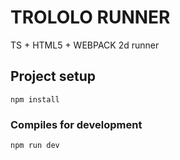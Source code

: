 # TROLOLO RUNNER
TS + HTML5 + WEBPACK 2d runner

## Project setup
```
npm install
```
### Compiles for development
```
npm run dev
```
